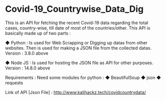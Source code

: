 # Covid-19_Countrywise_Data_Dig
This is an API for fetching the recent Covid-19 data regarding the total cases, country-wise, till date of most of the countries/other.
This API is basically made up of two parts :

◆ Python : Is used for Web Scrapping or Digging up datas from other websites.
           Then is used for making a JSON file from the collected datas.
           Version : 3.8.0 above

◆ Node JS : Is used for hosting the JSON file as API for other purposes.
            Version : 14.8.0 above

Requirements : Need some modules for python : ◆ BeautifulSoup
                                              ◆ json
                                              ◆ requests

Link of API [Json File] : http://www.kalihackz.tech/covidcountrydata/
